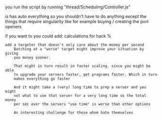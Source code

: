 you run the script by running "thread/Scheduling/Controller.js"

is has auto everything so you shouldn't have to do anything 
    except the things that require singularity
    like for example buying / creating the port openers

if you want to you could add:
    calculations for hack %

    add a targeter that doesn't only care about the money per second
        Batching at a "worse" target might improve your situation by giving 
        you money sooner. 
        
        That might in turn result in faster scaling. since you might be able 
        to upgrade your servers faster, get programs faster. Which in turn
        makes everything go faster 
        
        And it might take a (very) long time to prep a server and you might 
        not what to use that server for a very long time so the total money
        per sec over the servers "use time" is worse than other options 
        
        An interesting challenge for those whom hate themselves